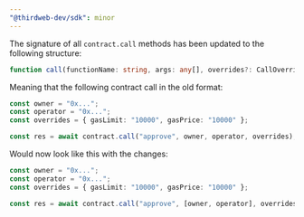 ```yaml
---
"@thirdweb-dev/sdk": minor
---
```


The signature of all `contract.call` methods has been updated to the following structure:

```ts
function call(functionName: string, args: any[], overrides?: CallOverrides);
```

Meaning that the following contract call in the old format:

```ts
const owner = "0x...";
const operator = "0x...";
const overrides = { gasLimit: "10000", gasPrice: "10000" };

const res = await contract.call("approve", owner, operator, overrides);
```

Would now look like this with the changes:

```ts
const owner = "0x...";
const operator = "0x...";
const overrides = { gasLimit: "10000", gasPrice: "10000" };

const res = await contract.call("approve", [owner, operator], overrides);
```
